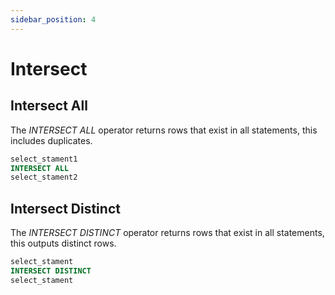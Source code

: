 ```yaml
---
sidebar_position: 4
---
```


# Intersect

## Intersect All

The *INTERSECT ALL* operator returns rows that exist in all statements, this includes duplicates. 

```sql
select_stament1
INTERSECT ALL
select_stament2
```

## Intersect Distinct

The *INTERSECT DISTINCT* operator returns rows that exist in all statements, this outputs distinct rows.

```sql
select_stament
INTERSECT DISTINCT
select_stament
```
